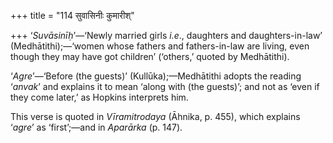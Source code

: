 +++
title = "114 सुवासिनीः कुमारीश्"

+++
‘*Suvāsinīḥ*’—‘Newly married girls *i.e*., daughters and
daughters-in-law’ (Medhātithi);—‘women whose fathers and fathers-in-law
are living, even though they may have got children’ (‘others,’ quoted by
Medhātithi).

‘*Agre*’—‘Before (the guests)’ (Kullūka);—Medhātithi adopts the reading
‘*anvak*’ and explains it to mean ‘along with (the guests)’; and not as
‘even if they come later,’ as Hopkins interprets him.

This verse is quoted in *Vīramitrodaya* (Āhnika, p. 455), which explains
‘*agre*’ as ‘first’;—and in *Aparārka* (p. 147).


